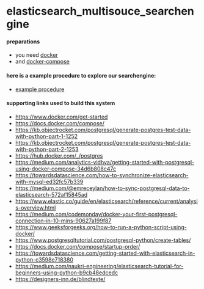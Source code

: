 # elasticsearch_multisouce_searchengine

#### preparations
- you need  [docker](https://www.docker.com/get-started)
- and  [docker-compose](https://docs.docker.com/compose/)

#### here is a example procedure to explore our searchengine:
- [example procedure](https://github.com/PanzerknackerR/elasticsearch_multisouce_searchengine/blob/main/doc/example_testing_procedure/example_procedure.md)

#### supporting links used to build this system
- https://www.docker.com/get-started
- https://docs.docker.com/compose/
- https://kb.objectrocket.com/postgresql/generate-postgres-test-data-with-python-part-1-1252
- https://kb.objectrocket.com/postgresql/generate-postgres-test-data-with-python-part-2-1253
- https://hub.docker.com/_/postgres
- https://medium.com/analytics-vidhya/getting-started-with-postgresql-using-docker-compose-34d6b808c47c
- https://towardsdatascience.com/how-to-synchronize-elasticsearch-with-mysql-ed32fc57b339
- https://medium.com/@emreceylan/how-to-sync-postgresql-data-to-elasticsearch-572af15845ad
- https://www.elastic.co/guide/en/elasticsearch/reference/current/analysis-overview.html
- https://medium.com/codemonday/docker-your-first-postgresql-connection-in-10-mins-90627a199f87
- https://www.geeksforgeeks.org/how-to-run-a-python-script-using-docker/
- https://www.postgresqltutorial.com/postgresql-python/create-tables/
- https://docs.docker.com/compose/startup-order/
- https://towardsdatascience.com/getting-started-with-elasticsearch-in-python-c3598e718380
- https://medium.com/naukri-engineering/elasticsearch-tutorial-for-beginners-using-python-b9cb48edcedc
- https://designers-inn.de/blindtexte/

